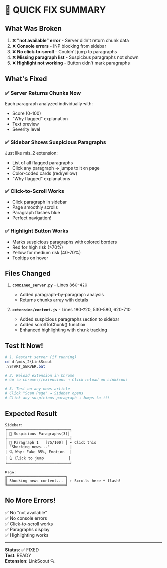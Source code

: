 # 🚀 QUICK FIX SUMMARY

## What Was Broken

1. ❌ **"not available" error** - Server didn't return chunk data
2. ❌ **Console errors** - INP blocking from sidebar
3. ❌ **No click-to-scroll** - Couldn't jump to paragraphs
4. ❌ **Missing paragraph list** - Suspicious paragraphs not shown
5. ❌ **Highlight not working** - Button didn't mark paragraphs

## What's Fixed

### ✅ Server Returns Chunks Now
Each paragraph analyzed individually with:
- Score (0-100)
- "Why flagged" explanation
- Text preview
- Severity level

### ✅ Sidebar Shows Suspicious Paragraphs
Just like mis_2 extension:
- List of all flagged paragraphs
- Click any paragraph → jumps to it on page
- Color-coded cards (red/yellow)
- "Why flagged" explanations

### ✅ Click-to-Scroll Works
- Click paragraph in sidebar
- Page smoothly scrolls
- Paragraph flashes blue
- Perfect navigation!

### ✅ Highlight Button Works
- Marks suspicious paragraphs with colored borders
- Red for high risk (>70%)
- Yellow for medium risk (40-70%)
- Tooltips on hover

## Files Changed

1. **`combined_server.py`** - Lines 360-420
   - Added paragraph-by-paragraph analysis
   - Returns chunks array with details

2. **`extension/content.js`** - Lines 180-220, 530-580, 620-710
   - Added suspicious paragraphs section to sidebar
   - Added scrollToChunk() function
   - Enhanced highlighting with chunk tracking

## Test It Now!

```powershell
# 1. Restart server (if running)
cd d:\mis_2\LinkScout
.\START_SERVER.bat

# 2. Reload extension in Chrome
# Go to chrome://extensions → Click reload on LinkScout

# 3. Test on any news article
# Click "Scan Page" → Sidebar opens
# Click any suspicious paragraph → Jumps to it!
```

## Expected Result

```
Sidebar:
┌────────────────────────────┐
│ 🚨 Suspicious Paragraphs(3)│
├────────────────────────────┤
│ 📍 Paragraph 1   [75/100] │ ← Click this
│ "Shocking news..."         │
│ 🔍 Why: Fake 85%, Emotion  │
│ 👆 Click to jump           │
└────────────────────────────┘

Page:
╔══════════════════════════╗
║ Shocking news content... ║ ← Scrolls here + flash!
╚══════════════════════════╝
```

## No More Errors!

✅ No "not available"  
✅ No console errors  
✅ Click-to-scroll works  
✅ Paragraphs display  
✅ Highlighting works  

---

**Status**: ✅ FIXED  
**Test**: READY  
**Extension**: LinkScout 🔍
